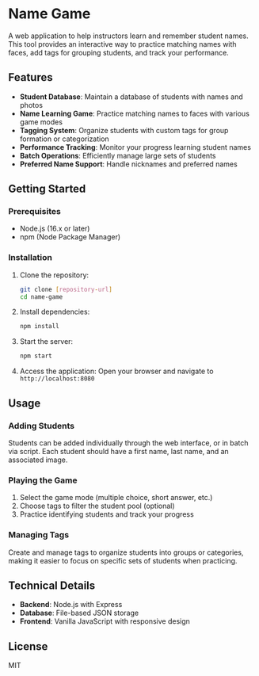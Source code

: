 # Name Game

A web application to help instructors learn and remember student names. This tool provides an interactive way to practice matching names with faces, add tags for grouping students, and track your performance.

## Features

- **Student Database**: Maintain a database of students with names and photos
- **Name Learning Game**: Practice matching names to faces with various game modes
- **Tagging System**: Organize students with custom tags for group formation or categorization
- **Performance Tracking**: Monitor your progress learning student names
- **Batch Operations**: Efficiently manage large sets of students
- **Preferred Name Support**: Handle nicknames and preferred names

## Getting Started

### Prerequisites

- Node.js (16.x or later)
- npm (Node Package Manager)

### Installation

1. Clone the repository:
   ```bash
   git clone [repository-url]
   cd name-game
   ```

2. Install dependencies:
   ```bash
   npm install
   ```

3. Start the server:
   ```bash
   npm start
   ```

4. Access the application:
   Open your browser and navigate to `http://localhost:8080`

## Usage

### Adding Students

Students can be added individually through the web interface, or in batch via script. Each student should have a first name, last name, and an associated image.

### Playing the Game

1. Select the game mode (multiple choice, short answer, etc.)
2. Choose tags to filter the student pool (optional)
3. Practice identifying students and track your progress

### Managing Tags

Create and manage tags to organize students into groups or categories, making it easier to focus on specific sets of students when practicing.

## Technical Details

- **Backend**: Node.js with Express
- **Database**: File-based JSON storage
- **Frontend**: Vanilla JavaScript with responsive design

## License

MIT